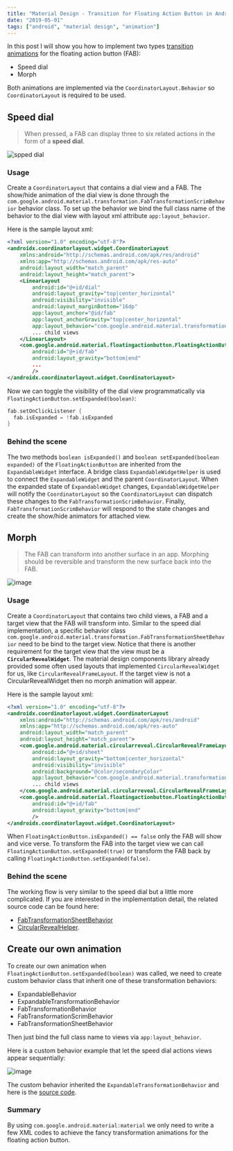 ```yaml
---
title: "Material Design - Transition for Floating Action Button in Android"
date: "2019-05-01"
tags: ["android", "material design", "animation"]
---
```


In this post I will show you how to implement two types [transition animations](https://material.io/design/components/buttons-floating-action-button.html#types-of-transitions) for the floating action button (FAB):

- Speed dial
- Morph

Both animations are implemented via the `CoordinatorLayout.Behavior` so `CoordinatorLayout` is required to be used.

## Speed dial

> When pressed, a FAB can display three to six related actions in the form of a **speed dial**.

![spped dial](1.gif)

### Usage

Create a `CoordinatorLayout` that contains a dial view and a FAB.
The show/hide animation of the dial view is done through the `com.google.android.material.transformation.FabTransformationScrimBehavior` behavior class.
To set up the behavior we bind the full class name of the behavior to the dial view with layout xml attribute `app:layout_behavior`.

Here is the sample layout xml:

```xml
<?xml version="1.0" encoding="utf-8"?>
<androidx.coordinatorlayout.widget.CoordinatorLayout
    xmlns:android="http://schemas.android.com/apk/res/android"
    xmlns:app="http://schemas.android.com/apk/res-auto"
    android:layout_width="match_parent"
    android:layout_height="match_parent">
    <LinearLayout
        android:id="@+id/dial"
        android:layout_gravity="top|center_horizontal"
        android:visibility="invisible"
        android:layout_marginBottom="16dp"
        app:layout_anchor="@id/fab"
        app:layout_anchorGravity="top|center_horizontal"
        app:layout_behavior="com.google.android.material.transformation.FabTransformationScrimBehavior">
        ... child views
    </LinearLayout>
    <com.google.android.material.floatingactionbutton.FloatingActionButton
        android:id="@+id/fab"
        android:layout_gravity="bottom|end"
        ...
        />
</androidx.coordinatorlayout.widget.CoordinatorLayout>
```

Now we can toggle the visibility of the dial view programmatically via `FloatingActionButton.setExpanded(boolean)`:

```kotlin
fab.setOnClickListener {
  fab.isExpanded = !fab.isExpanded
}
```

### Behind the scene

The two methods `boolean isExpanded()` and `boolean setExpanded(boolean expanded)` of the `FloatingActionButton` are inherited from the `ExpandableWidget` interface.
A bridge class `ExpandableWidgetHelper` is used to connect the `ExpandableWidget` and the parent `CoordinatorLayout`.
When the expanded state of `ExpandableWidget` changes, `ExpandableWidgetHelper` will notify the `CoordinatorLayout` so the `CoordinatorLayout` can dispatch these changes to the `FabTransformationScrimBehavior`.
Finally, `FabTransformationScrimBehavior` will respond to the state changes and create the show/hide animators for attached view.

## Morph

> The FAB can transform into another surface in an app. Morphing should be reversible and transform the new surface back into the FAB.

![image](2.gif)

### Usage

Create a `CoordinatorLayout` that contains two child views, a FAB and a target view that the FAB will transform into.
Similar to the speed dial implementation, a specific behavior class `com.google.android.material.transformation.FabTransformationSheetBehavior` need to be bind to the target view.
Notice that there is another requirement for the target view that the view must be a **`CircularRevealWidget`**.
The material design components library already provided some often used layouts that implemented `CircularRevealWidget` for us, like `CircularRevealFrameLayout`.
If the target view is not a CircularRevealWidget then no morph animation will appear.

Here is the sample layout xml:

```xml
<?xml version="1.0" encoding="utf-8"?>
<androidx.coordinatorlayout.widget.CoordinatorLayout
    xmlns:android="http://schemas.android.com/apk/res/android"
    xmlns:app="http://schemas.android.com/apk/res-auto"
    android:layout_width="match_parent"
    android:layout_height="match_parent">
    <com.google.android.material.circularreveal.CircularRevealFrameLayout
        android:id="@+id/sheet"
        android:layout_gravity="bottom|center_horizontal"
        android:visibility="invisible"
        android:background="@color/secondaryColor"
        app:layout_behavior="com.google.android.material.transformation.FabTransformationSheetBehavior">
        ... child views
    </com.google.android.material.circularreveal.CircularRevealFrameLayout>
    <com.google.android.material.floatingactionbutton.FloatingActionButton
        android:id="@+id/fab"
        android:layout_gravity="bottom|end"
        />
</androidx.coordinatorlayout.widget.CoordinatorLayout>
```

When `FloatingActionButton.isExpanded() == false` only the FAB will show and vice verse.
To transform the FAB into the target view we can call `FloatingActionButton.setExpanded(true)` or transform the FAB back by calling `FloatingActionButton.setExpanded(false)`.

### Behind the scene

The working flow is very similar to the speed dial but a little more complicated.
If you are interested in the implementation detail, the related source code can be found here:

- [FabTransformationSheetBehavior](https://github.com/material-components/material-components-android/blob/master/lib/java/com/google/android/material/transformation/FabTransformationSheetBehavior.java)
- [CircularRevealHelper](https://github.com/material-components/material-components-android/blob/master/lib/java/com/google/android/material/circularreveal/CircularRevealHelper.java).

## Create our own animation

To create our own animation when `FloatingActionButton.setExpanded(boolean)` was called, we need to create custom behavior class that inherit one of these transformation behaviors:

- ExpandableBehavior
- ExpandableTransformationBehavior
- FabTransformationBehavior
- FabTransformationScrimBehavior
- FabTransformationSheetBehavior

Then just bind the full class name to views via `app:layout_behavior`.

Here is a custom behavior example that let the speed dial actions views appear sequentially:

![image](3.gif)

The custom behavior inherited the `ExpandableTransformationBehavior` and here is the [source code](https://github.com/lcdsmao/ExpandableFABExample/blob/master/app/src/main/java/com/paranoid/mao/expandablewidgetexample/EmitExpandableTransformationBehavior.kt).

### Summary

By using `com.google.android.material:material` we only need to write a few XML codes to achieve the fancy transformation animations for the floating action button.
